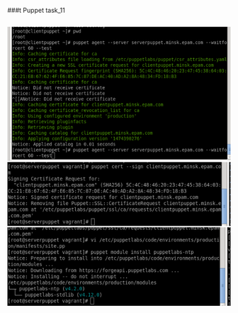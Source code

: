 ###t Puppet task_11 
##
![](/sources/Screenshot.png)
![](/sources/Screenshot-1.png)
![](/sources/Screenshot-2.png)
